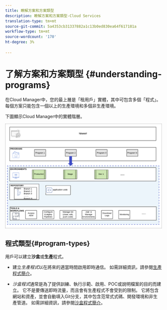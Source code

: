 ```yaml
---
title: 瞭解方案和方案類型
description: 瞭解方案和方案類型-Cloud Services
translation-type: tm+mt
source-git-commit: 5a4353cb31337882a1c13b0ed830ea64f617181a
workflow-type: tm+mt
source-wordcount: '170'
ht-degree: 3%

---
```



# 了解方案和方案類型 {#understanding-programs}

在Cloud Manager中，您的最上層是「租用戶」實體，其中可包含多個「程式」。 每個方案只能包含一個以上的生產環境和多個非生產環境。

下圖顯示Cloud Manager中的實體階層。

![影像](assets/program-types1.png)

## 程式類型{#program-types}

用戶可以建立&#x200B;**沙盒**&#x200B;或&#x200B;**生產**&#x200B;程式。

* 建立&#x200B;*生產程式*以在將來的適當時間啟用即時通信。
如需詳細資訊，請參閱[生產程式簡介](/help/onboarding/getting-access-to-aem-in-cloud/introduction-production-programs.md)。


* *沙盒程式*通常是為了提供訓練、執行示範、啟用、POC或說明檔案的目的而建立。 它不是要傳送即時流量，而且會有生產程式不會受到的限制。 它將包含網站和資產，並會自動填入Git分支，其中包含范常式式碼、開發環境和非生產管道。
如需詳細資訊，請參閱[沙盒程式簡介](/help/onboarding/getting-access-to-aem-in-cloud/introduction-sandbox-programs.md)。

